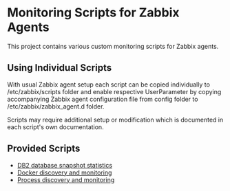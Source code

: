# Monitoring Scripts for Zabbix Agents

This project contains various custom monitoring scripts for Zabbix agents.

## Using Individual Scripts

With usual Zabbix agent setup each script can be copied individually to
/etc/zabbix/scripts folder and enable respective UserParameter by copying
accompanying Zabbix agent configuration file from config folder to
/etc/zabbix/zabbix_agent.d folder.

Scripts may require additional setup or modification which is documented in
each script's own documentation.

## Provided Scripts

- [DB2 database snapshot statistics](documentation/db2stat.md)
- [Docker discovery and monitoring](documentation/zabbix_discover_docker.md)
- [Process discovery and monitoring](documentation/zabbix_discover_processes.md)
